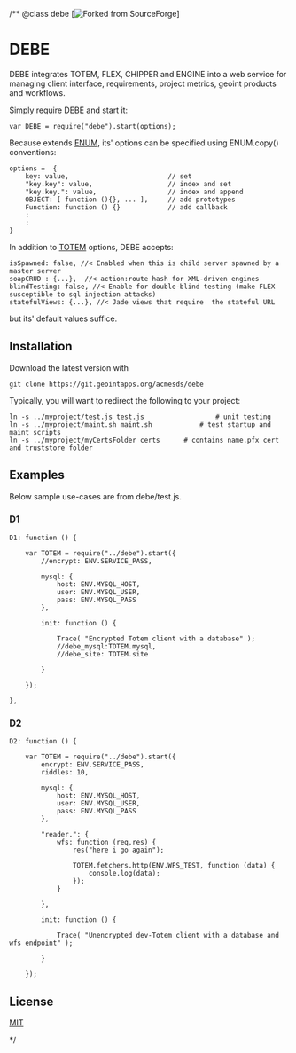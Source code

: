 /**
@class debe [![Forked from SourceForge](https://sourceforge.net)]
# DEBE

DEBE integrates TOTEM, FLEX, CHIPPER and ENGINE into a web service for managing client interface, requirements, project 
metrics, geoint products and workflows.

Simply require DEBE and start it:

	var DEBE = require("debe").start(options);
	
Because extends [ENUM](https://git.geointapps.org/acmesds/enum), its' options can be specified
using ENUM.copy() conventions:

	options =  {
		key: value, 						// set 
		"key.key": value, 					// index and set
		"key.key.": value,					// index and append
		OBJECT: [ function (){}, ... ], 	// add prototypes
		Function: function () {} 			// add callback
		:
		:
	}

In addition to [TOTEM](https://git.geointapps.org/acmesds/totem) options, DEBE accepts:

	isSpawned: false, //< Enabled when this is child server spawned by a master server
	soapCRUD : {...},  //< action:route hash for XML-driven engines
	blindTesting: false, //< Enable for double-blind testing (make FLEX susceptible to sql injection attacks)
	statefulViews: {...}, //< Jade views that require  the stateful URL

but its' default values suffice.

## Installation

Download the latest version with

	git clone https://git.geointapps.org/acmesds/debe
	
Typically, you will want to redirect the following to your project:

	ln -s ../myproject/test.js test.js 					# unit testing
	ln -s ../myproject/maint.sh maint.sh 			# test startup and maint scripts
	ln -s ../myproject/myCertsFolder certs		# contains name.pfx cert and truststore folder 

## Examples

Below sample use-cases are from debe/test.js.

### D1

	D1: function () {
		
		var TOTEM = require("../debe").start({
			//encrypt: ENV.SERVICE_PASS,
			
			mysql: {
				host: ENV.MYSQL_HOST,
				user: ENV.MYSQL_USER,
				pass: ENV.MYSQL_PASS
			},
			
			init: function () {

				Trace( "Encrypted Totem client with a database" );
				//debe_mysql:TOTEM.mysql,
				//debe_site: TOTEM.site
				
			}
			
		});
			
	},
	
### D2

	D2: function () {
		
		var TOTEM = require("../debe").start({
			encrypt: ENV.SERVICE_PASS,
			riddles: 10,
			
			mysql: {
				host: ENV.MYSQL_HOST,
				user: ENV.MYSQL_USER,
				pass: ENV.MYSQL_PASS
			},

			"reader.": {
				wfs: function (req,res) {
					res("here i go again");
					
					TOTEM.fetchers.http(ENV.WFS_TEST, function (data) {
						console.log(data);
					});
				}

			},				
			
			init: function () {

				Trace( "Unencrypted dev-Totem client with a database and wfs endpoint" );
				
			}
			
		});
		
		
## License

[MIT](LICENSE)

*/